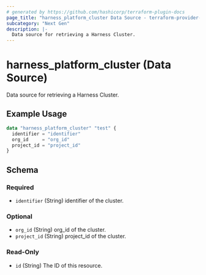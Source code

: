 ```yaml
---
# generated by https://github.com/hashicorp/terraform-plugin-docs
page_title: "harness_platform_cluster Data Source - terraform-provider-harness"
subcategory: "Next Gen"
description: |-
  Data source for retrieving a Harness Cluster.
---
```


# harness_platform_cluster (Data Source)

Data source for retrieving a Harness Cluster.

## Example Usage

```terraform
data "harness_platform_cluster" "test" {
  identifier = "identifier"
  org_id     = "org_id"
  project_id = "project_id"
}
```

<!-- schema generated by tfplugindocs -->
## Schema

### Required

- `identifier` (String) identifier of the cluster.

### Optional

- `org_id` (String) org_id of the cluster.
- `project_id` (String) project_id of the cluster.

### Read-Only

- `id` (String) The ID of this resource.


